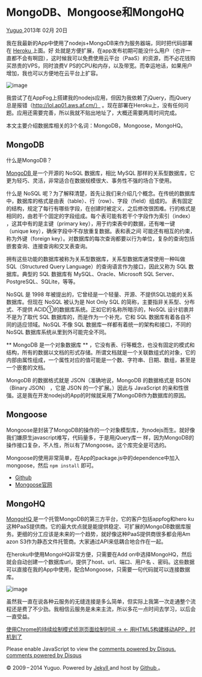 #  MongoDB、Mongoose和MongoHQ

[ Yuguo ](http://yuguo.us) 2013年 02月 20日

我在我最新的App中使用了nodejs+MongoDB来作为服务器端，同时把代码部署在 [ Heroku ](http://heroku.com) 上面。好
处就是方便扩展，在app发布初期可能没什么用户（也许一直都不会有啊囧），这时候我可以免费使用云平台（PaaS）的资源，而不必花钱购买昂贵的VPS，同时浪费V
PS的CPU和内存，以及带宽。而幸运地话，如果用户增加，我也可以方便地在云平台上扩容。

![image](/files/2013/02/heroku.png)

我尝试了在AppFog上搭建我的nodejs应用，但因为我依赖了jQuery，而jQuery总是报错（http://lol.ap01.aws.af.cm/）
。现在部署在Heroku上，没有任何问题。应用还需要完善，所以我就不贴出地址了，大概还需要两周时间完成。

本文主要介绍数据库相关的3个名词：MongoDB，Mongoose，MongoHQ。

##  MongoDB

什么是MongoDB？

[ MongoDB ](http://www.mongodb.org/) 是一个开源的 NoSQL 数据库，相比 MySQL
那样的关系型数据库，它更为轻巧、灵活，非常适合在数据规模很大、事务性不强的场合下使用。

什么是 NoSQL 呢？为了解释清楚，首先让我们来介绍几个概念。在传统的数据库中，数据库的格式是由表（table）、行（row）、字段（field）组成的。
表有固定的结构，规定了每行有哪些字段，在创建时被定义，之后修改很困难。行的格式是相同的，由若干个固定的字段组成。每个表可能有若干个字段作为索引（index）
，这其中有的是主键（primary key），用于约束表中的数据，还有唯一键（unique key），确保字段中不存放重复数据。表和表之间
可能还有相互的约束，称为外键（foreign key）。对数据库的每次查询都要以行为单位，复杂的查询包括嵌套查询、连接查询和交叉表查询。

拥有这些功能的数据库被称为关系型数据库，关系型数据库通常使用一种叫做 SQL（Structured Query
Language）的查询语言作为接口，因此又称为 SQL 数据库。典型的 SQL 数据库有 MySQL、Oracle、Microsoft SQL
Server、PostgreSQL、SQLite，等等。

NoSQL 是 1998 年被提出的，它曾经是一个轻量、开源、不提供SQL功能的关系数据库。但现在 NoSQL 被认为是 Not Only SQL
的简称，主要指非关系型、分布式、不提供 ACID①的数据库系统。正如它的名称所暗示的，NoSQL 设计初衷并不是为了取代 SQL
数据库的，而是作为一个补充，它和 SQL 数据库有着各自不同的适应领域。NoSQL 不像 SQL 数据库一样都有着统一的架构和接口，不同的 NoSQL
数据库系统从里到外可能完全不同。

** MongoDB 是一个对象数据库 ** ，它没有表、行等概念，也没有固定的模式和结构，所有的数据以文档的形式存储。所谓文档就是一个关联数组式的对象，它的内部由属性组成，一个属性对应的值可能是一个数、字符串、日期、数组，甚至是一个嵌套的文档。 

MongoDB 的数据格式就是 JSON（准确地说，MongoDB 的数据格式是 BSON （Binary JSON） ，它是 JSON
的一个扩展。）因此与 JavaScript 的亲和性很强。这是我在开发nodejs的App的时候就采用了MongoDB作为数据库的原因。

##  Mongoose

Mongoose是封装了MongoDB的操作的一个对象模型库，为nodejs而生。就好像我们嫌原生javascript难写，代码量多，于是用jQuery库一
样，因为MongoDB的操作接口复杂，不人性，所以有了Mongoose。这个库完全是可选的。

Mongoose的使用非常简单，在App的package.js中的dependence中加入mongoose，然后 ` npm install ` 即可。

  * [ Github ](https://github.com/LearnBoost/mongoose)
  * [ Mongoose官网 ](http://mongoosejs.com/)

##  MongoHQ

[ MongoHQ ](https://www.mongohq.com/home) 是一个托管MongoDB的第三方平台，它的客户包括appfog和hero
ku这种PaaS提供商。它的最大优点就是能提供稳定、可扩展的MongoDB数据库服务。更细的分工应该是未来的一个趋势，就好像这种PaaS提供商很多都会用Am
azon S3作为静态文件托管商。大家通过API来低耦合地合作在一起。

在heroku中使用MongoHQ非常方便，只需要在Add on中选择MongoHQ，然后就会自动创建一个数据库url，提供了host、url、端口、用户名
、密码。这些数据可以直接在我的App中使用，配合Mongoose，只需要一句代码就可以连接数据库。

![image](/files/2013/02/mongohq.png)

虽然我一直在说各种云服务的无缝连接是多么简单，但实际上我第一次走通整个流程还是费了不少劲。我相信云服务是未来主流，所以多花一点时间去学习，以后会一直受益。

[ 使用Chrome的持续绘制模式侦测页面绘制时间 → ](/weblog/continuous-painting-mode/) [ ←
用HTML5构建移动APP，时机到了 ](/weblog/building-mobile-app-with-html5/)

Please enable JavaScript to view the [ comments powered by Disqus.
](http://disqus.com/?ref_noscript) [ comments powered by  Disqus
](http://disqus.com)

© 2009 – 2014 Yuguo. Powered by [ Jekyll ](https://github.com/mojombo/jekyll)
and host by [ Github ](https://github.com/yuguo) 。

